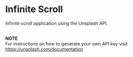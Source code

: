 # Infinite Scroll

Infinite scroll application using the Unsplash API.<br><br>

**NOTE**  
For instructions on how to generate your own API key visit  
https://unsplash.com/documentation